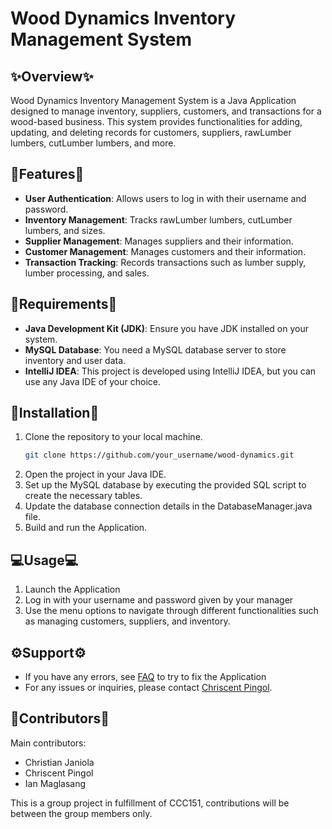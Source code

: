# Wood Dynamics Inventory Management System

## ✨Overview✨
Wood Dynamics Inventory Management System is a Java Application designed to manage inventory, suppliers, customers, and transactions for a wood-based business. This system provides functionalities for adding, updating, and deleting records for customers, suppliers, rawLumber lumbers, cutLumber lumbers, and more.

## 🚨Features🚨
- **User Authentication**: Allows users to log in with their username and password.
- **Inventory Management**: Tracks rawLumber lumbers, cutLumber lumbers, and sizes.
- **Supplier Management**: Manages suppliers and their information.
- **Customer Management**: Manages customers and their information.
- **Transaction Tracking**: Records transactions such as lumber supply, lumber processing, and sales.

## 📃Requirements📃
- **Java Development Kit (JDK)**: Ensure you have JDK installed on your system.
- **MySQL Database**: You need a MySQL database server to store inventory and user data.
- **IntelliJ IDEA**: This project is developed using IntelliJ IDEA, but you can use any Java IDE of your choice.

## 💽Installation💽
1. Clone the repository to your local machine.
   ```bash
   git clone https://github.com/your_username/wood-dynamics.git
    ```
2. Open the project in your Java IDE.
3. Set up the MySQL database by executing the provided SQL script to create the necessary tables.
4. Update the database connection details in the DatabaseManager.java file.
5. Build and run the Application.

## 💻Usage💻
1. Launch the Application
2. Log in with your username and password given by your manager
3. Use the menu options to navigate through different functionalities such as managing customers, suppliers, and inventory.

## ⚙️Support⚙️
- If you have any errors, see [FAQ](./FIX.md) to try to fix the Application
- For any issues or inquiries, please contact [Chriscent Pingol](https://www.facebook.com/ChriscentProduction).

## 📑Contributors📑
Main contributors:
- Christian Janiola
- Chriscent Pingol
- Ian Maglasang

This is a group project in fulfillment of CCC151, contributions will be between the group members only.

